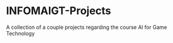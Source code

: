 # INFOMAIGT-Projects

A collection of a couple projects regarding the course AI for Game Technology
